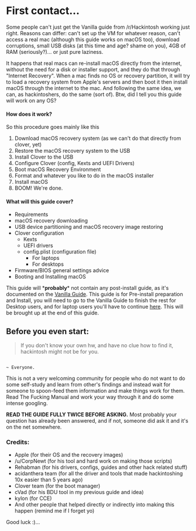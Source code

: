 # First contact...

Some people can't just get the Vanilla guide from /r/Hackintosh working just right. Reasons can differ: can't set up the VM for whatever reason, can't access a real mac \(although this guide works on macOS too\), download corruptions, small USB disks \(at this time and age? shame on you\), 4GB of RAM \(seriously?\)... or just pure laziness.

It happens that real macs can re-install macOS directly from the internet, without the need for a disk or installer support, and they do that through "Internet Recovery". When a mac finds no OS or recovery partition, it will try to load a recovery system from Apple's servers and then boot it then install macOS through the internet to the mac. And following the same idea, we can, as hackintoshers, do the same \(sort of\). Btw, did I tell you this guide will work on any OS?

#### How does it work?

So this procedure goes mainly like this

1. Download macOS recovery system \(as we can't do that directly from clover, yet\)
2. Restore the macOS recovery system to the USB
3. Install Clover to the USB
4. Configure Clover \(config, Kexts and UEFI Drivers\)
5. Boot macOS Recovery Environment
6. Format and whatever you like to do in the macOS installer
7. Install macOS
8. BOOM! We're done.

#### What will this guide cover?

* Requirements
* macOS recovery downloading
* USB device partitioning and macOS recovery image restoring
* Clover configuration
  * Kexts
  * UEFI drivers
  * config.plist \(configuration file\)
    * For laptops
    * For desktops
* Firmware/BIOS general settings advice
* Booting and Installing macOS

This guide will \***probably**\* not contain any post-install guide, as it's documented on the [Vanilla Guide](https://hackintosh.gitbook.io/-r-hackintosh-vanilla-desktop-guide/). This guide is for Pre-install preparation and Install, you will need to go to the Vanilla Guide to finish the rest for Desktop users, and for laptop users you'll have to continue [here](https://www.tonymacx86.com/threads/guide-booting-the-os-x-installer-on-laptops-with-clover.148093/#post-917904). This will be brought up at the end of this guide.

## Before you even start:

> If you don't know your own hw, and have no clue how to find it, hackintosh might not be for you.

                                                                                                                            ~ Everyone. 

This is not a very welcoming community for people who do not want to do some self-study and learn from other's findings and instead wait for someone to spoon-feed them information and make things work for them. Read The Fucking Manual and work your way through it and do some intense googling.

**READ THE GUIDE FULLY TWICE BEFORE ASKING.** Most probably your question has already been answered, and if not, someone did ask it and it's on the net somewhere.

### Credits:

* Apple \(for their OS and the recovery images\)
* /u/CorpNewt \(for his tool and hard work on making those scripts\)
* Rehabman \(for his drivers, configs, guides and other hack related stuff\)
* acidanthera team \(for all the driver and tools that made hackintoshing 10x easier than 5 years ago\)
* Clover team \(for the boot manager\)
* cVad \(for his BDU tool in my previous guide and idea\)
* kylon \(for CCE\)
* And other people that helped directly or indirectly into making this happen \(remind me if I forget yo\)

Good luck :\)...



